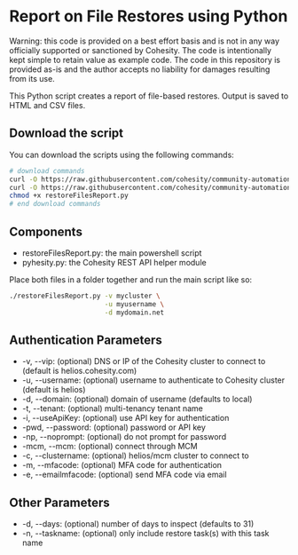 # Report on File Restores using Python

Warning: this code is provided on a best effort basis and is not in any way officially supported or sanctioned by Cohesity. The code is intentionally kept simple to retain value as example code. The code in this repository is provided as-is and the author accepts no liability for damages resulting from its use.

This Python script creates a report of file-based restores. Output is saved to HTML and CSV files.

## Download the script

You can download the scripts using the following commands:

```bash
# download commands
curl -O https://raw.githubusercontent.com/cohesity/community-automation-samples/main/reports/python/restoreFilesReport/restoreFilesReport.py
curl -O https://raw.githubusercontent.com/cohesity/community-automation-samples/main/python/pyhesity.py
chmod +x restoreFilesReport.py
# end download commands
```

## Components

* restoreFilesReport.py: the main powershell script
* pyhesity.py: the Cohesity REST API helper module

Place both files in a folder together and run the main script like so:

```bash
./restoreFilesReport.py -v mycluster \
                        -u myusername \
                        -d mydomain.net
```

## Authentication Parameters

* -v, --vip: (optional) DNS or IP of the Cohesity cluster to connect to (default is helios.cohesity.com)
* -u, --username: (optional) username to authenticate to Cohesity cluster (default is helios)
* -d, --domain: (optional) domain of username (defaults to local)
* -t, --tenant: (optional) multi-tenancy tenant name
* -i, --useApiKey: (optional) use API key for authentication
* -pwd, --password: (optional) password or API key
* -np, --noprompt: (optional) do not prompt for password
* -mcm, --mcm: (optional) connect through MCM
* -c, --clustername: (optional) helios/mcm cluster to connect to
* -m, --mfacode: (optional) MFA code for authentication
* -e, --emailmfacode: (optional) send MFA code via email

## Other Parameters

* -d, --days: (optional) number of days to inspect (defaults to 31)
* -n, --taskname: (optional) only include restore task(s) with this task name
